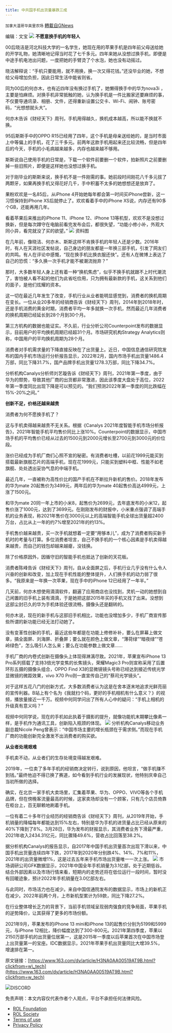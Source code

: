 ```yaml
---
title: 中共国手机出货量暴跌三成
---
```

`加拿大温哥华英里农场` [轉載自GNews](https://gnews.org/zh-hans/2260312/)

编辑：文宝
![](https://nimg.ws.126.net/?url=http%3A%2F%2Fdingyue.ws.126.net%2F2022%2F0330%2Fce17fb91j00r9jm2r000cc000hs00bvm.jpg&amp;thumbnail=660x2147483647&amp;quality=80&amp;type=jpg)
**不愿意换手机的年轻人**

00后晓洁是河北科技大学的一名学生，她现在用的苹果手机是四年前父母送给她的开学礼物，她清晰地记得当时花了七千多元。四年来她从没想过换手机，即便是中途手机电池出问题，一度把她的手臂烫了个水泡，她也没有动摇过。

晓洁解释说：“手机只要能用，就不用换，换一次又得花钱。”还没毕业的她，不想给父母增加负担，因此日常生活中能省则省。

同为00后的何亦木，也有近四年没有换过手机了，她懒得换手中的华为nova3i ，主要是怕麻烦。对换手机非常抵触的她，认为换手机是一件比搬家还要麻烦的事，不仅要导通讯录、相册、文件，还得重新设置公交卡、Wi-Fi、闹钟、账号密码，“光想想就头大”。

何亦木告诉《财经天下》周刊，手机用得越久，换机成本越高，所以能不换就不换。

95后斯斯手中的OPPO R15已经用了四年，这个手机是母亲送给她的，是当时市面上中等偏上的手机，花了三千多元。前两年这款手机用起来还比较流畅，但是四年后的今天，手机的小毛病越来越多，内存也越来越不够用。

斯斯说自己使用手机的日常是，下载一个软件前要删一个软件，拍新照片之前要删掉一些旧照片，即便是这样她也没想过换手机。

对于刚毕业的斯斯来说，换手机不是一件刚需的事。她前段时间刚花八千多元拔了两颗牙，如果再换手机又得花好几千，手中积蓄不太多的她想想还是放弃了。

果粉欢欢是一名85后，从iPhone 4开始她每年都会第一时间买iPhone尝新，这一习惯保持到iPhone XS后就停止了。欢欢看着手中的iPhone XS说，内存还有90多个GB，还能再用几年。

看着苹果后来推出的iPhone 11、iPhone 12、iPhone 13等机型，欢欢不是没想过换新，但是每次蹲守在电脑前看完发布会后，都很失望，“功能小修小补，外观大同小异，看完就没了买的欲望。”
![](https://nimg.ws.126.net/?url=http%3A%2F%2Fcms-bucket.ws.126.net%2F2022%2F0330%2Fdd6269f9j00r9jpf60018c000i200crc.jpg&amp;thumbnail=660x2147483647&amp;quality=80&amp;type=jpg)
资料图

在几年前，像晓洁、何亦木、斯斯这样不肯换手机的年轻人还是少数。2016年时，有人在天涯社区发帖说，自己身边的朋友都是一年换三部手机，引发了网友们的共鸣。有人在评论中感慨，“现在换手机比换衣服还快”。还有人在微博上表达了自己的恐慌：“多久换一次手机才能不被潮流抛弃？”

那时，大多数年轻人身上还有着一种“换机焦虑”，似乎不换手机就跟不上时代潮流了，害怕被人看不起的他们为此省吃俭用，只为拥有最新款的手机，这关系到他们的面子，是他们炫耀的资本。

这一切在最近几年发生了改变，手机行业从业者能明显感觉到，消费者的换机周期在变长。一位从业20多年的经销商告诉《财经天下》周刊，2014年到2018年时，还是手机消费的黄金时期，消费者平均一年多就换一次手机，然而最近几年消费者的换机周期已经延长到28个月到30个月。

第三方机构的数据也能证实。不久前，行业分析公司Counterpoint发布的数据显示，目前用户的平均换机周期已经超31个月。市场研究机构Strategy Analytics则称，中国用户的平均换机周期为28个月。

消费者对手机需求量的下降直接反映在了出货量上。近日，中国信息通信研究院发布的国内手机市场运行分析报告显示，2022年2月，国内市场手机出货量1486.4万部，同比下降31.7%，国产品牌手机出货量1278.3万部，同比下降34.7%。

分析机构Canalys分析师刘艺璇告诉《财经天下》周刊，2021年第一季度，由于华为的颓势，导致其他厂商的出货都非常激进，因此该季度大盘处于高位，2022年第一季度同比出现下降是可以预见的。“我们预测2022年第一季度的同比跌幅在15%-20%之间。”

**创新不足，价格还越来越贵**

消费者为何不愿换手机了？

这与手机卖得越来越贵不无关系。根据《Canalys 2021年度智能手机市场分析报告》，2021年智能手机平均售价同比上涨10%。Counterpoint的数据显示，中国市场手机的平均售价已经从过去的1500元到2000元增长至2700元到3000元的价位段。

涨价已经成为手机厂商们心照不宣的秘密。有消费者吐槽，以前花1999元能买到搭载最新旗舰芯片的高端手机，现在花1999元，只能买到塑料中框、性能不如老旗舰、处处透出妥协气息的中端手机。

最近几年，一直被称为高性价比的国产手机在不断拉升新机的售价。2018年发布的华为mate 20起售价为3499元，两年后的华为mate 40起售价高达4999元，上涨了1500元。

和华为mate 20同一年上市的小米8，起售价为2699元，去年底发布的小米12，起售价涨了1000元，达到了3699元。在刚刚发布的财报中，小米重点强调了高端手机的业务表现，称2021年售价在3000元以上的高端智能手机全球出货量超2400万台，占比从上一年的约7%增至2021年的约13%。

手机售价越来越贵，买一次手机就想着一定要“用够本儿”，成为了消费者购买新手机时的考量与打算。多位消费者坦言，自己不换手机的一个核心因素是手机卖得越来越贵，而自己的钱包却越来越瘪，没钱换。

除了价格原因外，因循守旧的智能手机也抵达了创新的天花板。

消费者陈峰告诉《财经天下》周刊，自从全面屏之后，手机行业几乎没有什么令人兴奋的创新和改变，加上现在手机性能的整体提升，人们换手机的动力弱了很多。“我原来是一年换一次苹果，现在手中的iPhone 12已经用了一年半。”

几天前，何亦木想使用滴滴软件，翻遍了应用商店也没找到，灵机一动的她想到自己闲置的旧手机上装有滴滴，于是她把这部2015年买的手机又找了出来。没想到这部尘封已久的华为手机体验还很流畅，摄像头还是翻转的。

何亦木说，现在的新手机与这部旧手机相比，功能也没增加多少，手机厂商宣传那些所谓的新功能已经无法打动她了。

没有变革性创新的手机，最近这些年都是在功能上修修补补，要么在屏幕上做文章，搞全面屏、刘海屏、折叠屏；要么就在颜色上做文章，“薄荷绿”“暗夜绿”“苍岭绿色”，怎么吸引人怎么来；要么在功能参数上做文章……

手机厂商的内卷式创新在摄像头上体现得淋漓尽致。2021年，苹果宣布iPhone 13 Pro系列搭载了支持3倍光学变焦的长焦镜头，荣耀Magic3 Pro则宣称采用了后置环形五摄的摄像头组合，OPPO Find X3的显微镜镜头号称已经达到接近传统光学显微镜的微距效果，vivo X70 Pro则一直宣传自己的“蔡司光学镜头”。

对于这样五花八门的创新方式，大多数消费者认为这是在舍本逐末地追求光鲜亮丽的宣传利器。B站上有个名为《我就扫个码，更好的手机相机有什么意义？》的视频，播放量接近一千万。视频中何同学问出了所有人心中的疑问：“手机上相机的升级真有意义吗？”

视频中何同学说，现在的手机如此执着于摄影的提升，就像功能机末期攀比像素一样，是手机作为通讯工具，创新陷入瓶颈的体现。
![](https://nimg.ws.126.net/?url=http%3A%2F%2Fdingyue.ws.126.net%2F2022%2F0330%2Fc2cb8751j00r9jm2r0017c000hs009qm.jpg&amp;thumbnail=660x2147483647&amp;quality=80&amp;type=jpg)
分析机构Canalys移动业务副总裁Nicole Peng曾表示：“中国市场主要的增长瓶颈在于需求侧。”而现在手机厂商的功能创新完全激发不出消费者的购买欲。

**从业者处境艰难**

手机卖不动，从业者们的生存处境变得越发艰难。

2019年，一位卖了多年手机的经销商决定转行，说到原因，他坦言，“做手机赚不到钱。”最终他迫不得已换了赛道，如今看到手机行业的发展现状，他特别庆幸自己当初所做的选择。

确实，在北京一家手机大卖场里，汇集着苹果、华为、OPPO、VIVO等各个手机品牌，但在傍晚客流量最高的时候，这家卖场却没有一个顾客，只有几个店员倚靠在柜台上，百无聊赖地刷着手机。

一位有着二十多年行业经历的经销商告诉《财经天下》周刊，从2019年开始，手机销量的降幅每年都能达到15%左右，特别是华为手机的进货量占比已经从原来的40%下降到了8%。3月28日，华为发布的财报显示，其消费者业务下滑最严重，2021年收入2434.31亿元，同比骤降49.6%，营收占比回落至38.2%。

据分析机构Canalys的报告显示，自2017年中国手机出货量首次出现下滑以来，中国手机出货量连续四年下跌，2017年到2020年分别跌4%、14%、7%和11%，2021年的出货量微增1%，这是过去五年来手机市场出货量唯一一次上涨。
![](https://nimg.ws.126.net/?url=http%3A%2F%2Fdingyue.ws.126.net%2F2022%2F0330%2Fe1fe11b7j00r9jm2r001gc000hs00dcm.jpg&amp;thumbnail=660x2147483647&amp;quality=80&amp;type=jpg)
市场调研公司GFK数据显示，2021年中国全年手机销量为3.1亿部，处于近期低谷。结合外部因素以及市场行情来看，短期内的走势还将在低位运行一段时间，暂时没有回暖迹象，预计2022年手机销量在3.0亿部左右。

与此同时，市场活力也在减少。来自中国信通院发布的数据显示，市场上的新机正在减少。2022年前两个月，上市新机型累计为59款，同比下降27.2%。

在行业整体增长乏力的背景下，当前手机领域呈现弱肉强食的竞争局面，苹果手机的逆势降价，让其获得了更多的市场份额。

2021年9月，苹果发布的iPhone 13 mini和iPhone 13的起售价分别为5199和5999元，与iPhone 12相比，降价幅度达到了300-800元。2021年第四季度，苹果以2150万部手机的出货量位居第一，这是2015年一季度以后苹果首次在中国市场登上出货量第一的宝座。IDC数据显示，2021年苹果手机出货量同比大增39.5%，增速排在第一。

原文链接：[https://www.163.com/dy/article/H3NA0AA00519AT9B.html?clickfrom=w\_tech](https://www.163.com/dy/article/H3NA0AA00519AT9B.html?clickfrom=w_tech)

![](https://assets.gnews.org/wp-content/uploads/2022/03/Discord-QR-65.png)DISCORD

 

免责声明：本文内容仅代表作者个人观点，平台不承担任何法律风险。

- [ROL Foundation](https://rolfoundation.org/)
- [ROL Society](https://rolsociety.org/)
- [Terms of use](https://gnews.org/terms-of-use-3/)
- [Privacy Policy](https://gnews.org/privacy-policy/)
